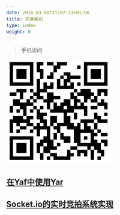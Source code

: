 ```yaml
---
date: 2016-03-08T21:07:13+01:00
title: 文章索引
type: index
weight: 0
---
```


> 手机访问

![image](/upload/izhengyin-com.png)


## [在Yaf中使用Yar](/post/php/yaf-yar/)


## [Socket.io的实时竞拍系统实现](/post/nodejs/socketio-bid/) 



